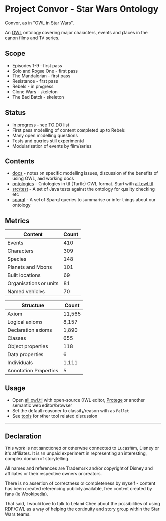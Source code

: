 # Project Convor - Star Wars Ontology

Convor, as in "OWL in Star Wars".

An [OWL](https://www.w3.org/OWL/) ontology covering major characters, events and places in the canon films and TV series.

## Scope

* Episodes 1-9 - first pass
* Solo and Rogue One - first pass
* The Mandalorian - first pass
* Resistance - first pass
* Rebels - in progress
* Clone Wars - skeleton
* The Bad Batch - skeleton

## Status

* In progress - see [TO DO](docs/todo.md) list
* First pass modelling of content completed up to Rebels
* Many open modelling questions
* Tests and queries still experimental
* Modularisation of events by film/series

## Contents

* [docs](docs/index.md) - notes on specific modelling issues, discussion of the benefits of using OWL, and working docs
* [ontologies](ontologies/) - Ontologies in ttl (Turtle) OWL format. Start with [all.owl.ttl](ontologies/all.owl.ttl)
* [src/test](src/test/) - A set of Java tests against the ontology for quality checking etc
* [sparql](sparql/) - A set of Sparql queries to summarise or infer things about our ontology


## Metrics

|Content |Count |
--- | ---
|Events                 |410
|Characters             |309
|Species                |148
|Planets and Moons      |101
|Built locations        |69
|Organisations or units |81
|Named vehicles         |70

|Structure |Count |
--- | ---
|Axiom                  |11,565
|Logical axioms         |8,157
|Declaration axioms	    |1,890
|Classes	            |655
|Object properties	    |118
|Data properties    	|6
|Individuals	        |1,111
|Annotation Properties	|5


## Usage

* Open [all.owl.ttl](ontologies/all.owl.ttl) with open-source OWL editor, [Protege](https://protege.stanford.edu/) or another semantic
  web editor/browser
* Set the default reasoner to classify/reason with as `Pellet`
* See [tools](docs/tools.md) for other tool related discussion

---

## Declaration

This work is not sanctioned or otherwise connected to Lucasfilm, Disney or it's affiliates.
It is an unpaid experiment in representing an interesting, complex domain of storytelling.

All names and references are Trademark and/or copyright of Disney and affiliates or their respective owners or creators.

There is no assertion of correctness or completeness by myself - content has been
created referencing publicly available, free content created by fans (ie Wookipedia).

That said, I would love to talk to Leland Chee about the possibilities of using RDF/OWL
as a way of helping the continuity and story group within the Star Wars teams.
